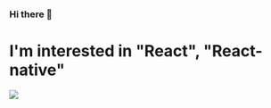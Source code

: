 ### Hi there 👋

# I'm interested in "React", "React-native" 

<img src="https://img.shields.io/badge/문자-색코드?style=for-the-badge&logo=이미지 이름&logoColor=black">


<!--
**juhyeongee/juhyeongee** is a ✨ _special_ ✨ repository because its `README.md` (this file) appears on your GitHub profile.

Here are some ideas to get you started:

- 🔭 I’m currently working on ...
- 🌱 I’m currently learning ...
- 👯 I’m looking to collaborate on ...
- 🤔 I’m looking for help with ...
- 💬 Ask me about ...
- 📫 How to reach me: ...
- 😄 Pronouns: ...
- ⚡ Fun fact: ...
-->
